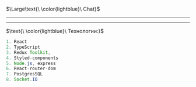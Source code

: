 
$\Large\text{\ \color{lightblue}\ Chat}$
____

____

$\text{\ \color{lightblue}\   Технологии:\}$  

```java
1. React
2. TypeScript
3. Redux Toolkit, 
4. Styled-components
5. Node.js, express
6. React-router-dom
7. PostgresSQL
8. Socket.IO
```
